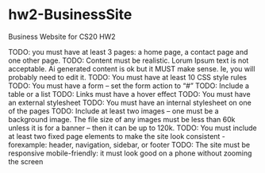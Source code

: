 # hw2-BusinessSite
Business Website for CS20 HW2 

TODO: you must have at least 3 pages: a home page, a contact page and one other page.
TODO: Content must be realistic. Lorum Ipsum text is not acceptable. Ai generated content is ok but it MUST make sense. Ie, you will probably need to edit it.
TODO: You must have at least 10 CSS style rules
TODO: You must have a form – set the form action to “#”
TODO: Include a table or a list
TODO: Links must have a hover effect
TODO: You must have an external stylesheet
TODO: You must have an internal stylesheet on one of the pages
TODO: Include at least two images – one must be a background image. The file size of any images must be less than 60k unless it is for a banner – then it can be up to 120k.
TODO: You must include at least two fixed page elements to make the site look consistent - forexample: header, navigation, sidebar, or footer
TODO: The site must be responsive mobile-friendly: it must look good on a phone without zooming the screen
